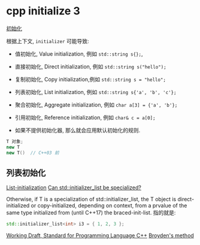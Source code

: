 # cpp initialize 3

[初始化](https://zh.cppreference.com/w/cpp/language/initialization)

根据上下文, `initializer` 可能导致:

+ 值初始化, Value initialization, 例如 `std::string s{};`,
+ 直接初始化, Direct initialization, 例如 `std::string s("hello");`
+ 复制初始化, Copy initialization,例如 `std::string s = "hello";`
+ 列表初始化, List initialization,  例如 `std::string s{'a', 'b', 'c'};`
+ 聚合初始化, Aggregate initialization, 例如 `char a[3] = {'a', 'b'};`
+ 引用初始化, Reference initialization, 例如 `char& c = a[0];`

+ 如果不提供初始化器, 那么就会应用默认初始化的规则.

```cpp
T 对象;
new T
new T()  // C++03 前
```

## 列表初始化

[List-initialization](https://en.cppreference.com/w/cpp/language/list_initialization)
[Can std::initializer_list be specialized?](https://stackoverflow.com/questions/62010405/can-stdinitializer-list-be-specialized)

Otherwise, if T is a specialization of std::initializer_list, 
the T object is direct-initialized or copy-initialized, depending on context, 
from a prvalue of the same type initialized from (until C++17) the braced-init-list.
指的就是:

```cpp
std::initializer_list<int> i3 = { 1, 2, 3 };
```

[Working Draft, Standard for Programming Language C++](https://eel.is/c++draft/)
[Broyden's method](https://en.wikipedia.org/wiki/Broyden%27s_method)
